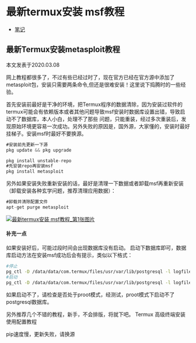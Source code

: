 # 最新termux安装 msf教程

- [笔记](https://www.it610.com/search/笔记/1.htm)

## 最新Termux安装metasploit教程

本文发表于2020.03.08

网上教程都很多了，不过有些已经过时了，现在官方已经在官方源中添加了metasploit包，安装只需要两条命令,但还是很难安装！这里说下捣腾时的一些经验。

首先安装前最好是干净的环境，把Termux程序的数据清除，因为安装过软件的termux可能会有依赖版本或者其他问题导致msf安装时数据库设置出错，导致启动不了数据库，本人小白，处理不了那些 问题，只能重装，经过多次重装后，发现原始环境更容易一次成功。另外失败的原因是，国外源，大家懂的，安装时最好挂梯子。安装msf时最好不要换源。

```java
#安装前先更新一下源
pkg update && pkg upgrade

pkg install unstable-repo
#先安装repo再安装msf
pkg install metasploit
```

另外如果安装失败重新安装的话，最好是清理一下数据或者卸载msf再重新安装（卸载安装各种玄学问题，推荐清理应用数据）：

```java
#卸载并清除配置文件
apt-get purge metasploit
```

[![最新termux安装 msf教程_第1张图片](https://img.it610.com/image/info8/16faa2eefc3f488e9368847f96d290d0.jpg)](https://img.it610.com/image/info8/16faa2eefc3f488e9368847f96d290d0.jpg)

#### 补充一点

如果安装好后，可能过段时间会出现数据库没有启动。
启动下数据库即可，数据库启动方法在安装msf成功后会有提示，类似以下格式：

```bash
#停止
pg_ctl -D /data/data/com.termux/files/usr/var/lib/postgresql -l logfile stop
#启动
pg_ctl -D /data/data/com.termux/files/usr/var/lib/postgresql -l logfile start
```

如果启动不了，请检查是否处于proot模式，经测试，proot模式下启动不了postgresql数据库。

另外推荐几个不错的教程，新手，不会排版，将就下吧。
Termux 高级终端安装使用配置教程

pip速度慢，更新失败，请换源